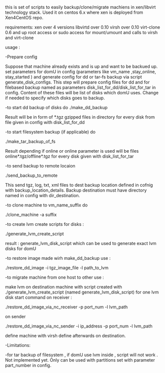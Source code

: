 this is set of scripts to easily backup/clone/migrate machiens in xen/libvirt technology stack. Used it on centos 6.x where xen is deployed from Xen4CentOS repo. 

requirements:
xen over 4 versions
libvirtd over 0.10
virsh over 0.10
virt-clone 0.6 and up
root access or sudo access for mount/umount and calls to virsh and virt-clone


usage :

-Prepare config 

Suppose that machine already exists and is up and want to be backued up.
set parameters for domU in config  (parameters like vm_name ,stay_online, stay_started ) and  generate config for dd or tar-fs backup via script generate_disk_configs.
This step will prepare config files for dd and for filebased backup named as parameters disk_list_for_dd/disk_list_for_tar in config.
Content of these files will  be list of disks which domU uses.
Change if needed to specify which disks goes to backup.


-to start dd backup of disks  do
./make_dd_backup

Result will be in form of *.tgz gzipped files in directory for every disk from file given in config with disk_list_for_dd



-to start filesystem backup (if applicable)  do

./make_tar_backup_of_fs

Result depending if online or online parameter is used will be files online*.tgz/offline*.tgz for every disk given with disk_list_for_tar 



-to send backup to remote locaion 

./send_backup_to_remote

This send tgz, log, txt, xml files to dest backup location defined in cofnig with backup_location_details. Backup destination must have directory named in config with dir_destination.



-to clone machine to vm_name_suffix do

./clone_machine -a suffix




-to create lvm create scripts for disks :

./generate_lvm_create_script

result : generate_lvm_disk_script which can be used to generate exact lvm disks for domU



-to restore image made wirh make_dd_backup use :

./restore_dd_image  -i tgz_image_file -l path_to_lvm




-to migrate machine from one host to other use :

make lvm on destination machine with script created with  ./generate_lvm_create_script (named generate_lvm_disk_script)
for one  lvm  disk start command  on receiver :

./restore_dd_image_via_nc_receiver -p port_num -l lvm_path

on sender 

./restore_dd_image_via_nc_sender -i ip_address -p port_num -l lvm_path

define machine with virsh define afterwards on destination.




-Limitations:

-for tar backup of filesystem , if domU use lvm inside , script will not work . Not implemented yet. Only can be used with partitions set with parameter part_number in config. 
